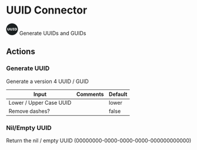 # UUID Connector

![UUID](./assets/uuid.png#connector-icon)
Generate UUIDs and GUIDs

## Actions

### Generate UUID

Generate a version 4 UUID / GUID

| Input                   | Comments | Default |
| ----------------------- | -------- | ------- |
| Lower / Upper Case UUID |          | lower   |
| Remove dashes?          |          | false   |

### Nil/Empty UUID

Return the nil / empty UUID (00000000-0000-0000-0000-000000000000)
